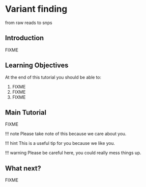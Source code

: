 # Variant finding

from raw reads to snps



## Introduction

FIXME

## Learning Objectives

At the end of this tutorial you should be able to:

1. FIXME
2. FIXME
3. FIXME

## Main Tutorial

FIXME

!!! note
    Please take note of this because we care about you.

!!! hint
    This is a useful tip for you because we like you.

!!! warning
    Please be careful here, you could really mess things up.

## What next?

FIXME
